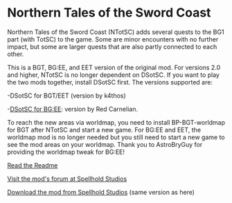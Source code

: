 # Northern Tales of the Sword Coast

Northern Tales of the Sword Coast (NTotSC) adds several quests to the BG1 part (with TotSC) to the game. Some are minor encounters with no further impact, but some are larger quests that are also partly connected to each other.

This is a BGT, BG:EE, and EET version of the original mod. For versions 2.0 and higher, NTotSC is no longer dependent on DSotSC. If you want to play the two mods together, install DSotSC first. The versions supported are:

-DSotSC for BGT/EET (version by k4thos)

-[DSotSC for BG:EE](https://forums.beamdog.com/discussion/73241/mod-dark-side-of-the-sword-coast-for-bg-ee/p1): version by Red Carnelian.

To reach the new areas via worldmap, you need to install BP-BGT-worldmap for BGT after NTotSC and start a new game. For BG:EE and EET, the worldmap mod is no longer needed but you still need to start a new game to see the mod areas on your worldmap. Thank you to AstroBryGuy for providing the worldmap tweak for BG:EE!

[Read the Readme](http://spellholdstudios.github.io/SpellholdStudios.github.io/readmes/readme-ntotsc.txt)

[Visit the mod's forum at Spellhold Studios](http://www.shsforums.net/topic/59505-ntotsc-for-eet-and-bgt-and-bgee-bugthread/)

[Download the mod from Spellhold Studios](http://www.shsforums.net/files/file/71-northern-tales-of-the-sword-coast/) (same version as here)
